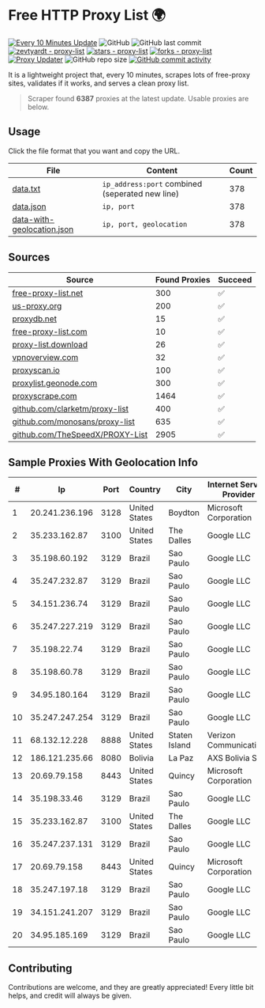 
# Free HTTP Proxy List 🌍

[![Every 10 Minutes Update](https://github.com/mertguvencli/http-proxy-list/actions/workflows/main.yml/badge.svg?branch=main)](https://github.com/mertguvencli/http-proxy-list/actions/workflows/main.yml)
![GitHub](https://img.shields.io/github/license/mertguvencli/http-proxy-list)
![GitHub last commit](https://img.shields.io/github/last-commit/mertguvencli/http-proxy-list)
[![zevtyardt - proxy-list](https://img.shields.io/static/v1?label=zevtyardt&message=proxy-list&color=blue&logo=github)](https://github.com/zevtyardt/proxy-list "Go to GitHub repo")
[![stars - proxy-list](https://img.shields.io/github/stars/zevtyardt/proxy-list?style=social)](https://github.com/zevtyardt/proxy-list)
[![forks - proxy-list](https://img.shields.io/github/forks/zevtyardt/proxy-list?style=social)](https://github.com/zevtyardt/proxy-list)
[![Proxy Updater](https://github.com/zevtyardt/proxy-list/workflows/Proxy%20Updater/badge.svg)](https://github.com/zevtyardt/proxy-list/actions?query=workflow:"Proxy+Updater")
![GitHub repo size](https://img.shields.io/github/repo-size/zevtyardt/proxy-list)
[![GitHub commit activity](https://img.shields.io/github/commit-activity/m/zevtyardt/proxy-list?logo=commits)](https://github.com/zevtyardt/proxy-list/commits/main)

It is a lightweight project that, every 10 minutes, scrapes lots of free-proxy sites, validates if it works, and serves a clean proxy list.

> Scraper found **6387** proxies at the latest update. Usable proxies are below.

## Usage

Click the file format that you want and copy the URL.

|File|Content|Count|
|----|-------|-----|
|[data.txt](https://raw.githubusercontent.com/mertguvencli/http-proxy-list/main/proxy-list/data.txt)|`ip_address:port` combined (seperated new line)|378|
|[data.json](https://raw.githubusercontent.com/mertguvencli/http-proxy-list/main/proxy-list/data.json)|`ip, port`|378|
|[data-with-geolocation.json](https://raw.githubusercontent.com/mertguvencli/http-proxy-list/main/proxy-list/data-with-geolocation.json)|`ip, port, geolocation`|378|

## Sources

|Source|Found Proxies|Succeed|
|------|-------------|-------|
|[free-proxy-list.net](https://free-proxy-list.net)|300|✅|
|[us-proxy.org](https://www.us-proxy.org)|200|✅|
|[proxydb.net](http://proxydb.net)|15|✅|
|[free-proxy-list.com](https://free-proxy-list.com/?page=&port=&type%5B%5D=http&type%5B%5D=https&up_time=0&search=Search)|10|✅|
|[proxy-list.download](https://www.proxy-list.download/HTTP)|26|✅|
|[vpnoverview.com](https://vpnoverview.com/privacy/anonymous-browsing/free-proxy-servers)|32|✅|
|[proxyscan.io](https://www.proxyscan.io)|100|✅|
|[proxylist.geonode.com](https://proxylist.geonode.com/api/proxy-list?limit=300&page=1&sort_by=lastChecked&sort_type=desc&protocols=http,https)|300|✅|
|[proxyscrape.com](https://api.proxyscrape.com/v2/?request=displayproxies&protocol=http&timeout=10000&country=all&ssl=all&anonymity=all)|1464|✅|
|[github.com/clarketm/proxy-list](https://raw.githubusercontent.com/clarketm/proxy-list/master/proxy-list-raw.txt)|400|✅|
|[github.com/monosans/proxy-list](https://raw.githubusercontent.com/monosans/proxy-list/main/proxies/http.txt)|635|✅|
|[github.com/TheSpeedX/PROXY-List](https://raw.githubusercontent.com/TheSpeedX/PROXY-List/master/http.txt)|2905|✅|


## Sample Proxies With Geolocation Info

|#|Ip|Port|Country|City|Internet Service Provider|
|-|--|----|-------|----|-------------------------|
|1|20.241.236.196|3128|United States|Boydton|Microsoft Corporation|
|2|35.233.162.87|3100|United States|The Dalles|Google LLC|
|3|35.198.60.192|3129|Brazil|Sao Paulo|Google LLC|
|4|35.247.232.87|3129|Brazil|Sao Paulo|Google LLC|
|5|34.151.236.74|3129|Brazil|Sao Paulo|Google LLC|
|6|35.247.227.219|3129|Brazil|Sao Paulo|Google LLC|
|7|35.198.22.74|3129|Brazil|Sao Paulo|Google LLC|
|8|35.198.60.78|3129|Brazil|Sao Paulo|Google LLC|
|9|34.95.180.164|3129|Brazil|Sao Paulo|Google LLC|
|10|35.247.247.254|3129|Brazil|Sao Paulo|Google LLC|
|11|68.132.12.228|8888|United States|Staten Island|Verizon Communications|
|12|186.121.235.66|8080|Bolivia|La Paz|AXS Bolivia S. A.|
|13|20.69.79.158|8443|United States|Quincy|Microsoft Corporation|
|14|35.198.33.46|3129|Brazil|Sao Paulo|Google LLC|
|15|35.233.162.87|3100|United States|The Dalles|Google LLC|
|16|35.247.237.131|3129|Brazil|Sao Paulo|Google LLC|
|17|20.69.79.158|8443|United States|Quincy|Microsoft Corporation|
|18|35.247.197.18|3129|Brazil|Sao Paulo|Google LLC|
|19|34.151.241.207|3129|Brazil|Sao Paulo|Google LLC|
|20|34.95.185.169|3129|Brazil|Sao Paulo|Google LLC|



## Contributing

Contributions are welcome, and they are greatly appreciated! Every
little bit helps, and credit will always be given.

